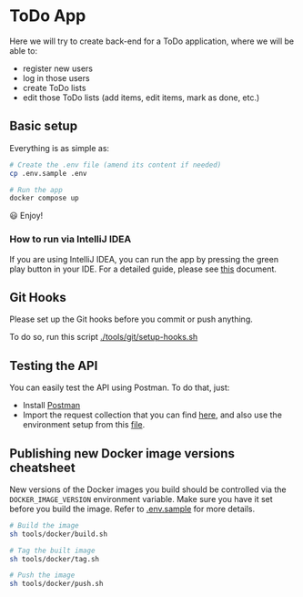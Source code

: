 # ToDo App

Here we will try to create back-end for a ToDo application, where
we will be able to:

- register new users
- log in those users
- create ToDo lists
- edit those ToDo lists (add items, edit items, mark as done, etc.)

## Basic setup

Everything is as simple as:
```sh
# Create the .env file (amend its content if needed)
cp .env.sample .env

# Run the app
docker compose up
```
😃 Enjoy!

### How to run via IntelliJ IDEA

If you are using IntelliJ IDEA, you can run the app by pressing the green play button in your IDE.
For a detailed guide, please see [this](./docs/LAUNCHING_WITH_INTELLIJ_IDEA.md) document.

## Git Hooks

Please set up the Git hooks before you commit or push anything.

To do so, run this script [./tools/git/setup-hooks.sh](./tools/git/setup-hooks.sh)

## Testing the API
You can easily test the API using Postman. To do that, just:
- Install [Postman](https://www.postman.com/)
- Import the request collection that you can find [here](./tools/postman/ToDo%20List.postman_collection.json), and also use the environment setup from this [file](./tools/postman/ToDoEr%20Local.postman_environment.json).

## Publishing new Docker image versions cheatsheet

New versions of the Docker images you build should be controlled via the `DOCKER_IMAGE_VERSION` environment variable.
Make sure you have it set before you build the image. Refer to [.env.sample](.env.sample) for more details.
```sh
# Build the image
sh tools/docker/build.sh
```

```sh
# Tag the built image
sh tools/docker/tag.sh
```

```sh
# Push the image
sh tools/docker/push.sh
```